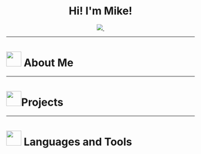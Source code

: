 <div id="header" align="center">
  <h1>Hi! I'm Mike!</h1>
  <div id="badges">
    <a href="https://www.linkedin.com/in/michael-melei/">
      <img src="https://img.shields.io/badge/LinkedIn-blue?logo=linkedin&logoColor=white&style=for-the-badge"/>
      <img src="https://komarev.com/ghpvc/?username=mikemel21&style=flat-square&color=blue" alt=""/>
    </a>
  </div>
</div>

---

<div id="About-Me">
  <h1><img src="https://github.com/mikemel21/mikemel21/assets/91397480/a996193a-cd72-4b30-a5a4-3d65808b0d77" width="40" height="40"/> About Me</h1>
</div>

---

<div id="Projects">
  <h1><img src="![image](https://github.com/mikemel21/mikemel21/assets/91397480/9cbe2864-c803-4a45-9859-e85147fdf7f4)" width="40" height="40"/>Projects</h1>
</div>

---
<div id="langs-tools">
  <h1><img src="https://github.com/mikemel21/mikemel21/assets/91397480/823a27cd-8e84-4e8b-bd3e-df515472eb53" width="40" height="40"/> Languages and Tools</h1>
</div>



